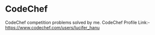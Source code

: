 # CodeChef
CodeChef competition problems solved by me.
CodeChef Profile Link:-https://www.codechef.com/users/lucifer_hanu
